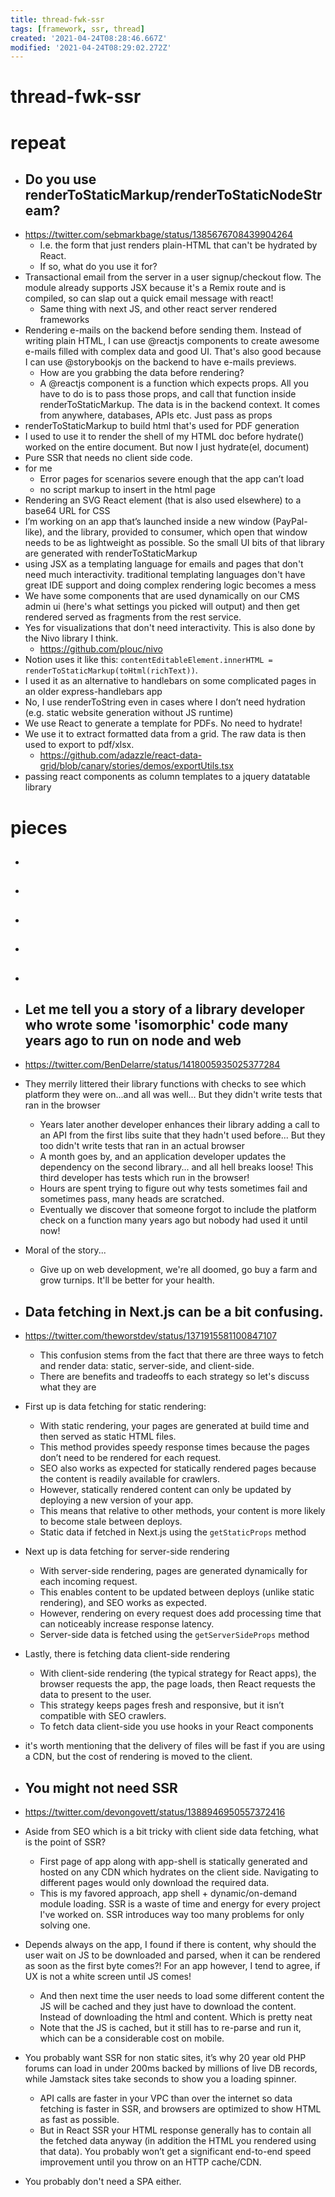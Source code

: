 ```yaml
---
title: thread-fwk-ssr
tags: [framework, ssr, thread]
created: '2021-04-24T08:28:46.667Z'
modified: '2021-04-24T08:29:02.272Z'
---
```


# thread-fwk-ssr

# repeat

<!-- #region /folded renderToStaticMarkup -->

- ## Do you use renderToStaticMarkup/renderToStaticNodeStream? 
- https://twitter.com/sebmarkbage/status/1385676708439904264
  - I.e. the form that just renders plain-HTML that can't be hydrated by React. 
  - If so, what do you use it for?
- Transactional email from the server in a user signup/checkout flow. The module already supports JSX because it's a Remix route and is compiled, so can slap out a quick email message with react!
  - Same thing with next JS, and other react server rendered frameworks
- Rendering e-mails on the backend before sending them. Instead of writing plain HTML, I can use @reactjs components to create awesome e-mails filled with complex data and good UI. That's also good because I can use @storybookjs on the backend to have e-mails previews.
  - How are you grabbing the data before rendering?
  - A @reactjs component is a function which expects props. All you have to do is to pass those props, and call that function inside renderToStaticMarkup. The data is in the backend context. It comes from anywhere, databases, APIs etc. Just pass as props
- renderToStaticMarkup to build html that's used for PDF generation
- I used to use it to render the shell of my HTML doc before hydrate() worked on the entire document. But now I just hydrate(el, document)
- Pure SSR that needs no client side code.
- for me
  - Error pages for scenarios severe enough that the app can’t load
  - no script markup to insert in the html page
- Rendering an SVG React element (that is also used elsewhere) to a base64 URL for CSS
- I’m working on an app that’s launched inside a new window (PayPal-like), and the library, provided to consumer, which open that window needs to be as lightweight as possible. So the small UI bits of that library are generated with renderToStaticMarkup
- using JSX as a templating language for emails and pages  that don't need much interactivity. traditional templating languages don't have great IDE support and doing complex rendering logic becomes a mess
- We have some components that are used dynamically on our CMS admin ui (here's what settings you picked will output) and then get rendered served as fragments from the rest service.
- Yes for visualizations that don't need interactivity. This is also done by the Nivo library I think.
  - https://github.com/plouc/nivo
- Notion uses it like this: `contentEditableElement.innerHTML = renderToStaticMarkup(toHtml(richText))`.
- I used it as an alternative to handlebars on some complicated pages in an older express-handlebars app
- No, I use renderToString even in cases where I don’t need hydration (e.g. static website generation without JS runtime)
- We use React to generate a template for PDFs. No need to hydrate!
- We use it to extract formatted data from a grid. The raw data is then used to export to pdf/xlsx.
  - https://github.com/adazzle/react-data-grid/blob/canary/stories/demos/exportUtils.tsx
- passing react components as column templates to a jquery datatable library

<!-- #endregion /folded renderToStaticMarkup -->

# pieces
- ## 

- ## 

- ## 

- ## 

- ## 

- ## Let me tell you a story of a library developer who wrote some 'isomorphic' code many years ago to run on node and web
- https://twitter.com/BenDelarre/status/1418005935025377284
- They merrily littered their library functions with checks to see which platform they were on...and all was well... But they didn't write tests that ran in the browser
  - Years later another developer enhances their library adding a call to an API from the first libs suite that they hadn't used before... But they too didn't write tests that ran in an actual browser
  - A month goes by, and an application developer updates the dependency on the second library... and all hell breaks loose! This third developer has tests which run in the browser!
  - Hours are spent trying to figure out why tests sometimes fail and sometimes pass, many heads are scratched.
  - Eventually we discover that someone forgot to include the platform check on a function many years ago but nobody had used it until now!
- Moral of the story...
  - Give up on web development, we're all doomed, go buy a farm and grow turnips. It'll be better for your health.

- ## Data fetching in Next.js can be a bit confusing. 
- https://twitter.com/theworstdev/status/1371915581100847107
  - This confusion stems from the fact that there are three ways to fetch and render data: static, server-side, and client-side. 
  - There are benefits and tradeoffs to each strategy so let's discuss what they are
- First up is data fetching for static rendering:
  - With static rendering, your pages are generated at build time and then served as static HTML files. 
  - This method provides speedy response times because the pages don’t need to be rendered for each request.
  - SEO also works as expected for statically rendered pages because the content is readily available for crawlers. 
  - However, statically rendered content can only be updated by deploying a new version of your app.
  - This means that relative to other methods, your content is more likely to become stale between deploys.
  - Static data if fetched in Next.js using the `getStaticProps` method
- Next up is data fetching for server-side rendering
  - With server-side rendering, pages are generated dynamically for each incoming request. 
  - This enables content to be updated between deploys (unlike static rendering), and SEO works as expected.
  - However, rendering on every request does add processing time that can noticeably increase response latency.
  - Server-side data is fetched using the `getServerSideProps` method
- Lastly, there is fetching data client-side rendering
  - With client-side rendering (the typical strategy for React apps), the browser requests the app, the page loads, then React requests the data to present to the user.
  - This strategy keeps pages fresh and responsive, but it isn’t compatible with SEO crawlers.
  - To fetch data client-side you use hooks in your React components
- it's worth mentioning that the delivery of files will be fast if you are using a CDN, but the cost of rendering is moved to the client.

- ## You might not need SSR
- https://twitter.com/devongovett/status/1388946950557372416
- Aside from SEO which is a bit tricky with client side data fetching, what is the point of SSR?
  - First page of app along with app-shell is statically generated and hosted on any CDN which hydrates on the client side. Navigating to different pages would only download the required data.
  - This is my favored approach, app shell + dynamic/on-demand module loading. SSR is a waste of time and energy for every project I've worked on. SSR introduces way too many problems for only solving one.
- Depends always on the app, I found if there is content, why should the user wait on JS to be downloaded and parsed, when it can be rendered as soon as the first byte comes?! For an app however, I tend to agree, if UX is not a white screen until JS comes!
  - And then next time the user needs to load some different content the JS will be cached and they just have to download the content. Instead of downloading the html and content. Which is pretty neat
  - Note that the JS is cached, but it still has to re-parse and run it, which can be a considerable cost on mobile.
- You probably want SSR for non static sites, it’s why 20 year old PHP forums can load in under 200ms backed by millions of live DB records, while Jamstack sites take seconds to show you a loading spinner.
  - API calls are faster in your VPC than over the internet so data fetching is faster in SSR, and browsers are optimized to show HTML as fast as possible.
  - But in React SSR your HTML response generally has to contain all the fetched data anyway (in addition the HTML you rendered using that data). You probably won’t get a significant end-to-end speed improvement until you throw on an HTTP cache/CDN.
- You probably don't need a SPA either.
